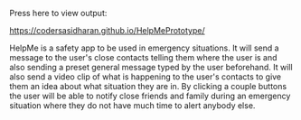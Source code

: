 Press here to view output:

https://codersasidharan.github.io/HelpMePrototype/

HelpMe is a safety app to be used in emergency situations. It will send a message to the user's close contacts telling them where the user is and also sending a preset general message typed by the user beforehand. It will also send a video clip of what is happening to the user's contacts to give them an idea about what situation they are in. By clicking a couple buttons the user will be able to notify close friends and family during an emergency situation where they do not have much time to alert anybody else.

